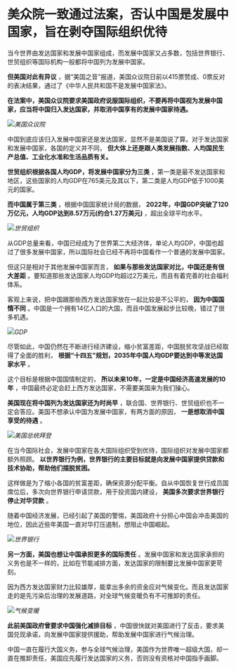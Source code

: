 # 美众院一致通过法案，否认中国是发展中国家，旨在剥夺国际组织优待

当今世界由发达国家和发展中国家组成，而发展中国家又占多数，包括世界银行、世贸组织等国际机构一般都将中国列为发展中国家。

**但美国对此有异议** ，据“美国之音”报道，美国众议院日前以415票赞成、0票反对的表决结果，通过了《中华人民共和国不是发展中国家法》。

**在法案中，美国众议院要求美国政府说服国际组织，不要再将中国视为发展中国家，应当将中国归入发达国家，并取消中国享有的发展中国家待遇。**

![](https://inews.gtimg.com/news_bt/O3bxFp-OsKFnnWw4iKLp-bkzNDiL9PBeOi4dZ_FnjCY4kAA/1000)_美国众议院_

中国到底应该归入发展中国家还是发达国家，显然不是美国说了算。对于发达国家和发展中国家，各国的定义并不同，
**但大体上还是跟人类发展指数、人均国民生产总值、工业化水准和生活品质有关。**

**世贸组织根据各国人均GDP，将发展中国家分为三类**
，第一类是最不发达国家和地区，这些国家的人均GDP在765美元及其以下，第二类是人均GDP低于1000美元的国家。

**而中国属于第三类** ，根据中国国家统计局的数据， **2022年，中国GDP突破了120万亿元，人均GDP达到8.57万元(约合1.27万美元)**
，超出全球平均水平。

![](https://inews.gtimg.com/news_bt/O7RwQ582ph7j-bAxS8PLKkYA1RQhcfvMTVY8iX3n69mcQAA/1000)_世贸组织_

从GDP总量来看，中国已经成为了世界第二大经济体，单论人均GDP，中国也超过了很多发展中国家，所以国际社会已经不再将中国看作一个普通的发展中国家。

但这只是相对于其他发展中国家而言， **如果与那些发达国家对比，中国还是有很大差距**
。要知道那些发达国家人均GDP均超过2万美元，而且有着完善的社会福利体系。

客观上来说，把中国跟那些西方发达国家放在一起比较是不公平的， **因为中国国情不同**
。中国是一个拥有14亿人口的大国，而且中国发展起步比较晚，错过了很多机遇。

![](https://inews.gtimg.com/news_bt/OBf0uBUMmisSuHIZF_WEd1aMUQtng6c0IZg_Qd25H16agAA/1000)_GDP_

尽管如此，中国仍然在不断进行经济建设，缩小贫富差距，中国脱贫攻坚战已经取得了全面的胜利，
**根据“十四五”规划，2035年中国人均GDP要达到中等发达国家水平** 。

这个目标是根据中国国情制定的， **所以未来10年，一定是中国经济高速发展的10年** ，中国最终必定会赶上西方发达国家，不需要美国来为我们操心。

**美国现在将中国列为发达国家还为时尚早** ，联合国、世界银行、世贸组织也不一定会答应。美国不想承认中国为发展中国家，有两方面的原因，
**一是想取消中国享受的待遇** 。

![](https://inews.gtimg.com/news_bt/Ol5gLoUbNoXe2RV-OfPyBiFzuKpSRS1B_m8PQg8W-DeSsAA/1000)_美国总统拜登_

在当今国际社会，发展中国家在各大国际组织受到优待，国际组织对发展中国家都额外照顾。
**以世界银行为例，世界银行的主要目标就是向发展中国家提供贷款和技术协助，帮助他们摆脱贫困。**

这样做是为了缩小各国的贫富差距，确保资源分配平衡。自从中国恢复世行成员国席位后，多次向世界银行申请贷款，用于投资国内建设，
**美国多次要求世界银行停止对华贷款** 。

随着中国经济发展，已经引起了美国的警惕，美国政府十分担心中国会冲击美国的地位，因此近些年美国一直对华打压遏制，想阻止中国崛起。

![](https://inews.gtimg.com/news_bt/O8qCZjF2yxIct1ed-hM_qpM9cVj8Xh5Ag8ui96VObuGkYAA/1000)_世界银行_

**另一方面，美国也想让中国承担更多的国际责任** 。发展中国家和发达国家承担的义务也是不一样的，比如在节能减排方面，发达国家的限制要比发展中国家更苛刻。

因为西方发达国家财力比较雄厚，能拿出多余的资金应对气候变化。而且发达国家走的是先污染后治理的发展道路，对全球气候变暖负有不可推卸的责任。

![](https://inews.gtimg.com/news_bt/OTeQ5sDg4JGEIfxQzW9HkR3fBcY8P2yH8stbJj38bnB3gAA/1000)_气候变暖_

**此前美国政府曾要求中国强化减排目标** ，中国很快就对美国进行了反击，要求美国兑现承诺，向发展中国家提供援助，帮助发展中国家进行气候治理。

中国一直在履行大国义务，参与全球气候治理，美国作为世界唯一超级大国，却一直在推卸责任，美国应先履行发达国家的义务，否则没有资格对中国指手画脚。

